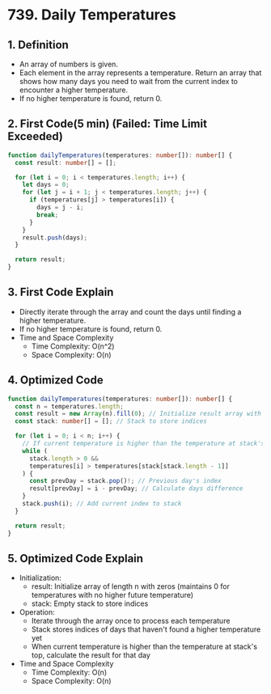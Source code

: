# 739. Daily Temperatures

## 1. Definition

- An array of numbers is given.
- Each element in the array represents a temperature. Return an array that shows how many days you need to wait from the current index to encounter a higher temperature.
- If no higher temperature is found, return 0.

## 2. First Code(5 min) (Failed: Time Limit Exceeded)

```ts
function dailyTemperatures(temperatures: number[]): number[] {
  const result: number[] = [];

  for (let i = 0; i < temperatures.length; i++) {
    let days = 0;
    for (let j = i + 1; j < temperatures.length; j++) {
      if (temperatures[j] > temperatures[i]) {
        days = j - i;
        break;
      }
    }
    result.push(days);
  }

  return result;
}
```

## 3. First Code Explain

- Directly iterate through the array and count the days until finding a higher temperature.
- If no higher temperature is found, return 0.
- Time and Space Complexity
  - Time Complexity: O(n^2)
  - Space Complexity: O(n)

## 4. Optimized Code

```ts
function dailyTemperatures(temperatures: number[]): number[] {
  const n = temperatures.length;
  const result = new Array(n).fill(0); // Initialize result array with zeros
  const stack: number[] = []; // Stack to store indices

  for (let i = 0; i < n; i++) {
    // If current temperature is higher than the temperature at stack's top index
    while (
      stack.length > 0 &&
      temperatures[i] > temperatures[stack[stack.length - 1]]
    ) {
      const prevDay = stack.pop()!; // Previous day's index
      result[prevDay] = i - prevDay; // Calculate days difference
    }
    stack.push(i); // Add current index to stack
  }

  return result;
}
```

## 5. Optimized Code Explain

- Initialization:
  - result: Initialize array of length n with zeros (maintains 0 for temperatures with no higher future temperature)
  - stack: Empty stack to store indices
- Operation:
  - Iterate through the array once to process each temperature
  - Stack stores indices of days that haven't found a higher temperature yet
  - When current temperature is higher than the temperature at stack's top, calculate the result for that day
- Time and Space Complexity
  - Time Complexity: O(n)
  - Space Complexity: O(n)

